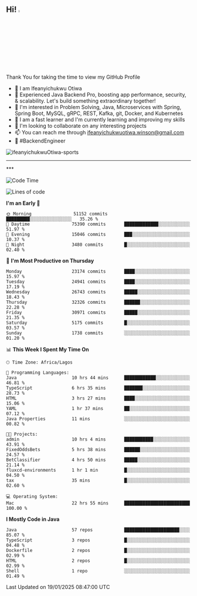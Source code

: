 <!-- BLOG-POST-LIST:START --><!-- BLOG-POST-LIST:END -->

## Hi! <img src="https://media.giphy.com/media/hvRJCLFzcasrR4ia7z/giphy.gif" width="4%"> 

Thank You for taking the time to view my GitHub Profile

- 👋 I am Ifeanyichukwu Otiwa
- 🚀 Experienced Java Backend Pro, boosting app performance, security, & scalability. Let's build something extraordinary together!
- 👀 I'm interested in Problem Solving, Java, Microservices with Spring, Spring Boot, MySQL, gRPC, REST, Kafka, git, Docker, and Kubernetes
- 🌱 I am a fast learner and I'm currently learning and improving my skills
- 💞️ I'm looking to collaborate on any interesting projects
- 📫 You can reach me through ifeanyichukwuotiwa.winson@gmail.com
- 🚀 #BackendEngineer

<p align="left" marginTop="10px"> <img src="https://komarev.com/ghpvc/?username=ifeanyichukwuOtiwa-sports&label=Profile%20views&color=0e75b6&style=for-the-badge" alt="ifeanyichukwuOtiwa-sports" /> </p>

***
<!--Snake_Section-->
<picture>
    <source
    media="(prefers-color-scheme: dark)"
    srcset="https://raw.githubusercontent.com/platane/snk/output/github-contribution-grid-snake-dark.svg"
    />
</picture>
***



<!--START_SECTION:waka-->
![Code Time](http://img.shields.io/badge/Code%20Time-3%2C339%20hrs%2030%20mins-blue)

![Lines of code](https://img.shields.io/badge/From%20Hello%20World%20I%27ve%20Written-36.6%20million%20lines%20of%20code-blue)

**I'm an Early 🐤** 

```text
🌞 Morning                51152 commits       █████████░░░░░░░░░░░░░░░░   35.26 % 
🌆 Daytime                75390 commits       █████████████░░░░░░░░░░░░   51.97 % 
🌃 Evening                15046 commits       ███░░░░░░░░░░░░░░░░░░░░░░   10.37 % 
🌙 Night                  3480 commits        █░░░░░░░░░░░░░░░░░░░░░░░░   02.40 % 
```
📅 **I'm Most Productive on Thursday** 

```text
Monday                   23174 commits       ████░░░░░░░░░░░░░░░░░░░░░   15.97 % 
Tuesday                  24941 commits       ████░░░░░░░░░░░░░░░░░░░░░   17.19 % 
Wednesday                26743 commits       █████░░░░░░░░░░░░░░░░░░░░   18.43 % 
Thursday                 32326 commits       ██████░░░░░░░░░░░░░░░░░░░   22.28 % 
Friday                   30971 commits       █████░░░░░░░░░░░░░░░░░░░░   21.35 % 
Saturday                 5175 commits        █░░░░░░░░░░░░░░░░░░░░░░░░   03.57 % 
Sunday                   1738 commits        ░░░░░░░░░░░░░░░░░░░░░░░░░   01.20 % 
```


📊 **This Week I Spent My Time On** 

```text
🕑︎ Time Zone: Africa/Lagos

💬 Programming Languages: 
Java                     10 hrs 44 mins      ████████████░░░░░░░░░░░░░   46.81 % 
TypeScript               6 hrs 35 mins       ███████░░░░░░░░░░░░░░░░░░   28.73 % 
HTML                     3 hrs 27 mins       ████░░░░░░░░░░░░░░░░░░░░░   15.06 % 
YAML                     1 hr 37 mins        ██░░░░░░░░░░░░░░░░░░░░░░░   07.12 % 
Java Properties          11 mins             ░░░░░░░░░░░░░░░░░░░░░░░░░   00.82 % 

🐱‍💻 Projects: 
admin                    10 hrs 4 mins       ███████████░░░░░░░░░░░░░░   43.91 % 
FixedOddsBets            5 hrs 38 mins       ██████░░░░░░░░░░░░░░░░░░░   24.57 % 
BetClassifier            4 hrs 50 mins       █████░░░░░░░░░░░░░░░░░░░░   21.14 % 
fluxcd-environments      1 hr 1 min          █░░░░░░░░░░░░░░░░░░░░░░░░   04.50 % 
tax                      35 mins             █░░░░░░░░░░░░░░░░░░░░░░░░   02.60 % 

💻 Operating System: 
Mac                      22 hrs 55 mins      █████████████████████████   100.00 % 
```

**I Mostly Code in Java** 

```text
Java                     57 repos            █████████████████████░░░░   85.07 % 
TypeScript               3 repos             █░░░░░░░░░░░░░░░░░░░░░░░░   04.48 % 
Dockerfile               2 repos             █░░░░░░░░░░░░░░░░░░░░░░░░   02.99 % 
HTML                     2 repos             █░░░░░░░░░░░░░░░░░░░░░░░░   02.99 % 
Shell                    1 repo              ░░░░░░░░░░░░░░░░░░░░░░░░░   01.49 % 
```




 Last Updated on 19/01/2025 08:47:00 UTC
<!--END_SECTION:waka-->

<!--
<p align="center">
![trophy](https://github-profile-trophy.vercel.app/?username=ifeanyichukwuOtiwa-sports&theme=onedark) (https://github.com/ryo-ma/github-profile-trophy)
</p>
-->

<!---
ifeanyi-otiwa/ifeanyi-otiwa is a ✨ special ✨ repository because its `README.md` (this file) appears on your GitHub profile.
You can click the Preview link to take a look at your changes.
--->

